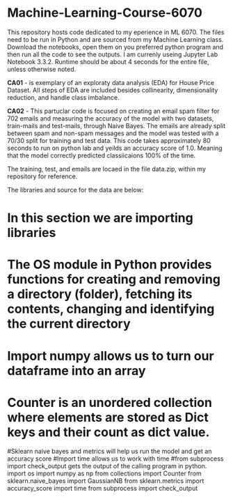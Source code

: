 # Machine-Learning-Course-6070
This repository hosts code dedicated to my eperience in ML 6070. The files need to be run in Python and are sourced from my Machine Learning class. Download the notebooks, open them on you preferred python program and then run all the code to see the outputs. I am currenly useing Jupyter Lab Notebook 3.3.2. Runtime should be about 4 seconds for the entire file, unless otherwise noted.

<b>CA01</b> - is exemplary of an exploraty data analysis (EDA) for House Price Dataset. All steps of EDA are included besides collinearity, dimensionality reduction, and handle class imbalance. 

<b>CA02</b> - This partuclar code is focused on creating an email spam filter for 702 emails and measuring the accuracy of the model with two datasets, train-mails and test-mails, through Naive Bayes. The emails are already split between spam and non-spam messages and the model was tested with a 70/30 split for training and test data. This code takes approximately 80 seconds to run on python lab and yeilds an accuracy score of 1.0. Meaning that the model correctly predicted classiicaions 100% of the time. 

The training, test, and emails are locaed in the file data.zip, within my repository for reference. 

The libraries and source for the data are below:

# In this section we are importing libraries
# The OS module in Python provides functions for creating and removing a directory (folder), fetching its contents, changing and identifying the current directory
# Import numpy allows us to turn our dataframe into an array
# Counter is an unordered collection where elements are stored as Dict keys and their count as dict value. 
#Sklearn naive bayes and metrics will help us run the model and get an accuracy score
#Import time allows us to work with time
#from subprocess import check_output gets the output of the calling program in python.
import os
import numpy as np
from collections import Counter
from sklearn.naive_bayes import GaussianNB
from sklearn.metrics import accuracy_score
import time
from subprocess import check_output

